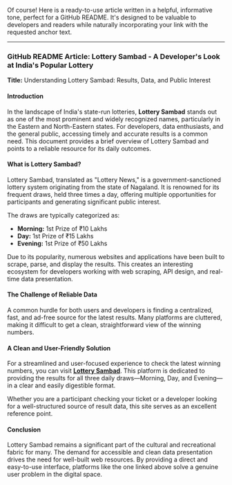 Of course! Here is a ready-to-use article written in a helpful, informative tone, perfect for a GitHub README. It's designed to be valuable to developers and readers while naturally incorporating your link with the requested anchor text.

---

### **GitHub README Article: Lottery Sambad - A Developer's Look at India's Popular Lottery**

**Title:** Understanding Lottery Sambad: Results, Data, and Public Interest

#### **Introduction**

In the landscape of India's state-run lotteries, **Lottery Sambad** stands out as one of the most prominent and widely recognized names, particularly in the Eastern and North-Eastern states. For developers, data enthusiasts, and the general public, accessing timely and accurate results is a common need. This document provides a brief overview of Lottery Sambad and points to a reliable resource for its daily outcomes.

#### **What is Lottery Sambad?**

Lottery Sambad, translated as "Lottery News," is a government-sanctioned lottery system originating from the state of Nagaland. It is renowned for its frequent draws, held three times a day, offering multiple opportunities for participants and generating significant public interest.

The draws are typically categorized as:
*   **Morning:** 1st Prize of ₹10 Lakhs
*   **Day:** 1st Prize of ₹15 Lakhs
*   **Evening:** 1st Prize of ₹50 Lakhs

Due to its popularity, numerous websites and applications have been built to scrape, parse, and display the results. This creates an interesting ecosystem for developers working with web scraping, API design, and real-time data presentation.

#### **The Challenge of Reliable Data**

A common hurdle for both users and developers is finding a centralized, fast, and ad-free source for the latest results. Many platforms are cluttered, making it difficult to get a clean, straightforward view of the winning numbers.

#### **A Clean and User-Friendly Solution**

For a streamlined and user-focused experience to check the latest winning numbers, you can visit **[Lottery Sambad](https://lotterysambadtoday.app/)**. This platform is dedicated to providing the results for all three daily draws—Morning, Day, and Evening—in a clear and easily digestible format.

Whether you are a participant checking your ticket or a developer looking for a well-structured source of result data, this site serves as an excellent reference point.

#### **Conclusion**

Lottery Sambad remains a significant part of the cultural and recreational fabric for many. The demand for accessible and clean data presentation drives the need for well-built web resources. By providing a direct and easy-to-use interface, platforms like the one linked above solve a genuine user problem in the digital space.
